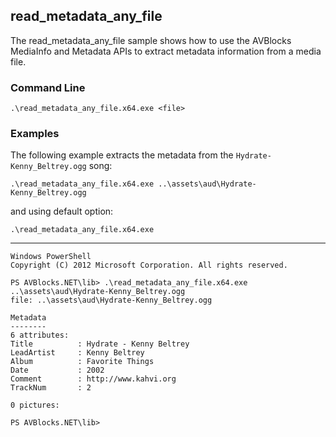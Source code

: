 ## read_metadata_any_file

The read_metadata_any_file sample shows how to use the AVBlocks MediaInfo and Metadata APIs to extract metadata information from a media file.   

### Command Line

	.\read_metadata_any_file.x64.exe <file>
 
###	Examples

The following example extracts the metadata from the `Hydrate-Kenny_Beltrey.ogg` song:
	
	.\read_metadata_any_file.x64.exe ..\assets\aud\Hydrate-Kenny_Beltrey.ogg

and using default option:
	
	.\read_metadata_any_file.x64.exe

***

	Windows PowerShell
	Copyright (C) 2012 Microsoft Corporation. All rights reserved.
	
	PS AVBlocks.NET\lib> .\read_metadata_any_file.x64.exe ..\assets\aud\Hydrate-Kenny_Beltrey.ogg
	file: ..\assets\aud\Hydrate-Kenny_Beltrey.ogg
	
	Metadata
	--------
	6 attributes:
	Title          : Hydrate - Kenny Beltrey
	LeadArtist     : Kenny Beltrey
	Album          : Favorite Things
	Date           : 2002
	Comment        : http://www.kahvi.org
	TrackNum       : 2
	
	0 pictures:
	
	PS AVBlocks.NET\lib>